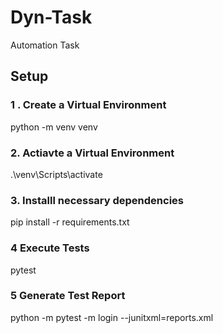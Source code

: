 # Dyn-Task
Automation Task

## Setup

### 1 . Create a Virtual Environment

python -m venv venv

### 2. Actiavte a Virtual Environment

.\venv\Scripts\activate

### 3. Installl necessary dependencies
pip install -r requirements.txt

### 4 Execute Tests

pytest

### 5 Generate Test Report

python -m pytest -m login --junitxml=reports.xml


